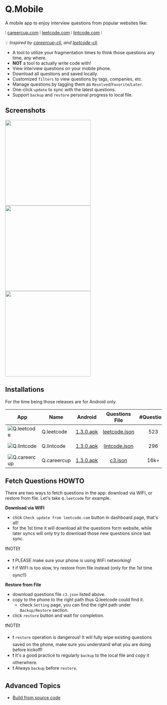 # Q.Mobile

A mobile app to enjoy interview questions from popular websites like:

⦙  [careercup.com](https://careercup.com/page)
⦙  [leetcode.com](https://leetcode.com/problemset/algorithms/)
⦙  [lintcode.com](http://www.lintcode.com/en/problem/) ⦙ 

:bulb: *Inspired by [careercup-cli](https://github.com/skygragon/careercup-cli), and [leetcode-cli](https://github.com/skygragon/leetcode-cli).*

* A tool to utilize your fragmentation times to think those questions any time, any where.
* **NOT** a tool to actually write code with!
* View interview questions on your mobile phone.
* Download all questions and saved locally.
* Customized `filters` to view questions by tags, companies, etc.
* Manage questions by tagging them as `Resolved`/`Favorite`/`Later`.
* One-click `update` to sync with the latest questions.
* Support `backup` and `restore` personal progress to local file.

## Screenshots

<kbd><img src="https://github.com/skygragon/Q.mobile/blob/master/screenshots/dashboard.png" width="275" /></kbd>
<kbd><img src="https://github.com/skygragon/Q.mobile/blob/master/screenshots/question.png" width="275" /></kbd>
<kbd><img src="https://github.com/skygragon/Q.mobile/blob/master/screenshots/setting.png" width="275" /></kbd>

## Installations

For the time being those releases are for Android only.

|App|Name    |Android|Questions File|#Questions|Last Updated|
|---|--------|-------|:------------:|:--------:|:----------:|
|![Q.leetcode](https://github.com/skygragon/Q.mobile/raw/master/screenshots/Q.leetcode.64.png)|Q.leetcode |[1.3.0.apk](https://github.com/skygragon/Q.mobile/releases/download/1.3.0/Q.leetcode-1.3.0-android-3fdc208.apk) |[leetcode.json](https://github.com/skygragon/Q.mobile/releases/download/1.3.0/leetcode.json)|523 |2017-05-05|
|![Q.lintcode](https://github.com/skygragon/Q.mobile/raw/master/screenshots/Q.lintcode.64.png)|Q.lintcode |[1.3.0.apk](https://github.com/skygragon/Q.mobile/releases/download/1.3.0/Q.lintcode-1.3.0-android-08a7dfa.apk) |[lintcode.json](https://github.com/skygragon/Q.mobile/releases/download/1.3.0/lintcode.json)|296 |2017-05-05|
|![Q.careercup](https://github.com/skygragon/Q.mobile/raw/master/screenshots/Q.careercup.64.png)|Q.careercup|[1.3.0.apk](https://github.com/skygragon/Q.mobile/releases/download/1.3.0/Q.careercup-1.3.0-android-1ee2d2c.apk)|[c3.json](https://github.com/skygragon/Q.mobile/releases/download/1.2.0/c3.json)|16k+|2017-02-11|

## Fetch Questions HOWTO

There are two ways to fetch questions in the app: download via WIFI, or restore from file. Let's take `Q.leetcode` for example.

**Download via WIFI**

* click `Check update from leetcode.com` button in dashboard page, that's all!
* for the 1st time it will download all the questions form website, while later syncs will only try to download those new questions since last sync.

:exclamation:NOTE:exclamation:
* :exclamation: PLEASE make sure your phone is using WiFi networking!
* :exclamation: if WIFI is too slow, try restore from file instead (only for the 1st time sync!!)

**Restore from File**

* download questions file `c3.json` listed above.
* copy to the phone to the right path thus Q.leetcode could find it.
  * check `Setting` page, you can find the right path under `Backup/Restore` section.
* click `restore` button and wait for completion.

:exclamation:NOTE:exclamation:
* :exclamation: `restore` operation is dangerous! It will fully wipe existing questions saved on the phone, make sure you understand what you are doing before kickoff!
* :exclamation: It's a good practice to regularly `backup` to the local file and copy it otherwhere.
* :exclamation: Always `backup` before `restore`.

## Advanced Topics

* [Build from source code](https://github.com/skygragon/Q.mobile/blob/master/docs/build.md)


